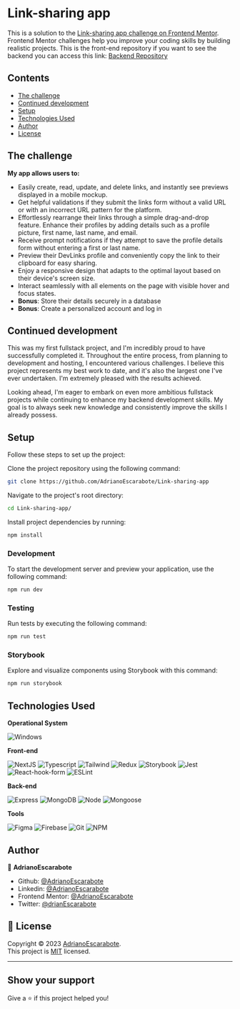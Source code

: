 # Link-sharing app

This is a solution to the [Link-sharing app challenge on Frontend Mentor](https://www.frontendmentor.io/challenges/linksharing-app-Fbt7yweGsT). Frontend Mentor challenges help you improve your coding skills by building realistic projects. This is the front-end repository if you want to see the backend you can access this link: [Backend Repository](https://github.com/AdrianoEscarabote/link-sharing-backend)

## Contents

- [The challenge](#the-challenge)
- [Continued development](#continued-development)
- [Setup](#setup)
- [Technologies Used](#technologies-used)
- [Author](#author)
- [License](#📝-license)

## The challenge

**My app allows users to:**

- Easily create, read, update, and delete links, and instantly see previews displayed in a mobile mockup.
- Get helpful validations if they submit the links form without a valid URL or with an incorrect URL pattern for the platform.
- Effortlessly rearrange their links through a simple drag-and-drop feature.
  Enhance their profiles by adding details such as a profile picture, first name, last name, and email.
- Receive prompt notifications if they attempt to save the profile details form without entering a first or last name.
- Preview their DevLinks profile and conveniently copy the link to their clipboard for easy sharing.
- Enjoy a responsive design that adapts to the optimal layout based on their device's screen size.
- Interact seamlessly with all elements on the page with visible hover and focus states.
- **Bonus**: Store their details securely in a database
- **Bonus**: Create a personalized account and log in

## Continued development

This was my first fullstack project, and I'm incredibly proud to have successfully completed it. Throughout the entire process, from planning to development and hosting, I encountered various challenges. I believe this project represents my best work to date, and it's also the largest one I've ever undertaken. I'm extremely pleased with the results achieved.

Looking ahead, I'm eager to embark on even more ambitious fullstack projects while continuing to enhance my backend development skills. My goal is to always seek new knowledge and consistently improve the skills I already possess.

## Setup

Follow these steps to set up the project:

Clone the project repository using the following command:

```sh
git clone https://github.com/AdrianoEscarabote/Link-sharing-app
```

Navigate to the project's root directory:

```sh
cd Link-sharing-app/
```

Install project dependencies by running:

```sh
npm install
```

### Development

To start the development server and preview your application, use the following command:

```sh
npm run dev
```

### Testing

Run tests by executing the following command:

```sh
npm run test
```

### Storybook

Explore and visualize components using Storybook with this command:

```sh
npm run storybook
```

## Technologies Used

**Operational System**

![Windows](https://img.shields.io/badge/Windows-017AD7?style=for-the-badge&logo=windows&logoColor=white)

**Front-end**

![NextJS](https://img.shields.io/badge/Next.js-000000?style=for-the-badge&logo=next.js&logoColor=white)
![Typescript](https://img.shields.io/badge/TypeScript-007ACC?style=for-the-badge&logo=typescript&logoColor=white)
![Tailwind](https://img.shields.io/badge/Tailwind_CSS-38B2AC?style=for-the-badge&logo=tailwind-css&logoColor=white)
![Redux](https://img.shields.io/badge/Redux-593D88?style=for-the-badge&logo=redux&logoColor=white)
![Storybook](https://img.shields.io/badge/Storybook-FF4785?style=for-the-badge&logo=storybook&logoColor=white)
![Jest](https://img.shields.io/badge/Jest-C21325?style=for-the-badge&logo=jest&logoColor=white)
![React-hook-form](https://img.shields.io/badge/React%20Hook%20Form-61DAFB?style=for-the-badge&logo=react&logoColor=white)
![ESLint](https://img.shields.io/badge/ESLint-4B3263?style=for-the-badge&logo=eslint&logoColor=white)

**Back-end**

![Express](https://img.shields.io/badge/Express-000000?style=for-the-badge&logo=express&logoColor=white)
![MongoDB](https://img.shields.io/badge/MongoDB-4EA94B?style=for-the-badge&logo=mongodb&logoColor=white)
![Node](https://img.shields.io/badge/Node.js-43853D?style=for-the-badge&logo=node.js&logoColor=white)
![Mongoose](https://img.shields.io/badge/Mongoose-880000?style=for-the-badge&logo=mongoose&logoColor=white)

**Tools**

![Figma](https://img.shields.io/badge/figma-%23F24E1E.svg?style=for-the-badge&logo=figma&logoColor=white)
![Firebase](https://img.shields.io/badge/Firebase-F29D0C?style=for-the-badge&logo=firebase&logoColor=white)
![Git](https://img.shields.io/badge/Git-F05032?style=for-the-badge&logo=git&logoColor=white)
![NPM](https://img.shields.io/badge/NPM-%23CB3837.svg?style=for-the-badge&logo=npm&logoColor=white)

## Author

👤 **AdrianoEscarabote**

- Github: [@AdrianoEscarabote](https://github.com/AdrianoEscarabote)
- Linkedin: [@AdrianoEscarabote](https://www.linkedin.com/in/AdrianoEscarabote/)
- Frontend Mentor: [@AdrianoEscarabote](https://www.frontendmentor.io/profile/AdrianoEscarabote)
- Twitter: [@drianEscarabote](https://twitter.com/drianEscarabote)

## 📝 License

Copyright © 2023 [AdrianoEscarabote](https://github.com/AdrianoEscarabote).<br />
This project is [MIT](https://github.com/AdrianoEscarabote/Link-sharing-app/blob/main/LICENSE) licensed.

---

## Show your support

Give a ⭐️ if this project helped you!
